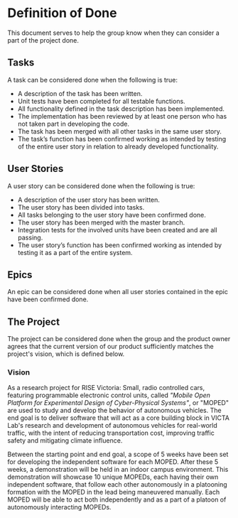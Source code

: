 # Definition of Done

This document serves to help the group know when they can consider a part of the project done.

## Tasks

A task can be considered done when the following is true:

- A description of the task has been written.
- Unit tests have been completed for all testable functions.
- All functionality defined in the task description has been implemented.
- The implementation has been reviewed by at least one person who has not taken part in developing the code.
- The task has been merged with all other tasks in the same user story.
- The task’s function has been confirmed working as intended by testing of the entire user story in relation to already developed functionality.

## User Stories

A user story can be considered done when the following is true:

- A description of the user story has been written.
- The user story has been divided into tasks.
- All tasks belonging to the user story have been confirmed done.
- The user story has been merged with the master branch.
- Integration tests for the involved units have been created and are all passing.
- The user story’s function has been confirmed working as intended by testing it as a part of the entire system.

## Epics

An epic can be considered done when all user stories contained in the epic have been confirmed done.

## The Project

The project can be considered done when the group and the product owner agrees that the current version of our product sufficiently matches the project's vision, which is defined below.

### Vision

As a research project for RISE Victoria: Small, radio controlled cars, featuring programmable electronic control units, called *"Mobile Open Platform for Experimental Design of Cyber-Physical Systems"*, or "MOPED" are used to study and develop the behavior of autonomous vehicles. The end goal is to deliver software that will act as a core building block in VICTA Lab's research and development of autonomous vehicles for real-world traffic, with the intent of reducing transportation cost, improving traffic safety and mitigating climate influence.

Between the starting point and end goal, a scope of 5 weeks have been set for developing the independent software for each MOPED. After these 5 weeks, a demonstration will be held in an indoor campus environment. This demonstration will showcase 10 unique MOPEDs, each having their own independent software, that follow each other autonomously in a platooning formation with the MOPED in the lead being maneuvered manually. Each MOPED will be able to act both independently and as a part of a platoon of autonomously interacting MOPEDs.
